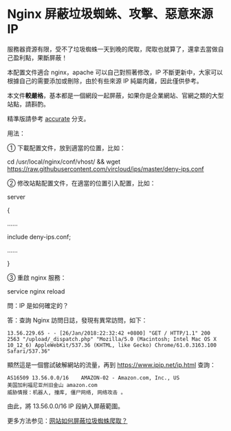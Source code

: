 # Nginx 屏蔽垃圾蜘蛛、攻擊、惡意來源 IP

服務器資源有限，受不了垃圾蜘蛛一天到晚的爬取，爬取也就算了，還拿去當做自己盈利點，果斷屏蔽！

本配置文件適合 nginx，apache 可以自己對照著修改，IP 不斷更新中，大家可以根據自己的需要添加或刪除，由於有些來源 IP 純屬肉雞，因此僅供參考。

本文件**較嚴格**，基本都是一個網段一起屏蔽，如果你是企業網站、官網之類的大型站點，請斟酌。

精準版請參考 [accurate](https://github.com/vircloud/ips/tree/accurate) 分支。

用法：

① 下載配置文件，放到適當的位置，比如：

cd /usr/local/nginx/conf/vhost/ && wget https://raw.githubusercontent.com/vircloud/ips/master/deny-ips.conf

② 修改站點配置文件，在適當的位置引入配置，比如：

server

{

......

include deny-ips.conf;

......

}

③ 重啟 nginx 服務：

service nginx reload


問：IP 是如何確定的？

答：查詢 Nginx 訪問日誌，發現有異常訪問，如下：

```
13.56.229.65 - - [26/Jan/2018:22:32:42 +0800] "GET / HTTP/1.1" 200 2563 "/upload/_dispatch.php" "Mozilla/5.0 (Macintosh; Intel Mac OS X 10_12_6) AppleWebKit/537.36 (KHTML, like Gecko) Chrome/61.0.3163.100 Safari/537.36"
```

顯然這是一個嘗試破解網站的流量，再到 https://www.ipip.net/ip.html 查詢：

```
AS16509	13.56.0.0/16	AMAZON-02 - Amazon.com, Inc., US
美国加利福尼亚州旧金山 amazon.com
威胁情报：机器人, 撞库, 僵尸网络, 网络攻击 。
```

由此，將 13.56.0.0/16 IP 段納入屏蔽範圍。

更多方法参见：[网站如何屏蔽垃圾蜘蛛爬取？](https://vircloud.net/operations/site-deny-bot.html)


